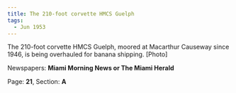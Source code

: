 ```yaml
---  
title: The 210-foot corvette HMCS Guelph  
tags:  
  - Jun 1953  
---  
```

  
The 210-foot corvette HMCS Guelph, moored at Macarthur Causeway since 1946, is being overhauled for banana shipping. [Photo]  
  
Newspapers: **Miami Morning News or The Miami Herald**  
  
Page: **21**, Section: **A** 
